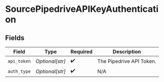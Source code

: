 # SourcePipedriveAPIKeyAuthentication


## Fields

| Field                    | Type                     | Required                 | Description              |
| ------------------------ | ------------------------ | ------------------------ | ------------------------ |
| `api_token`              | *Optional[str]*          | :heavy_check_mark:       | The Pipedrive API Token. |
| `auth_type`              | *Optional[str]*          | :heavy_check_mark:       | N/A                      |